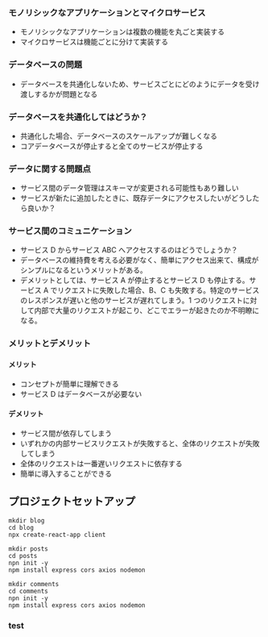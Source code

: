 ### モノリシックなアプリケーションとマイクロサービス

- モノリシックなアプリケーションは複数の機能を丸ごと実装する
- マイクロサービスは機能ごとに分けて実装する

### データベースの問題

- データベースを共通化しないため、サービスごとにどのようにデータを受け渡しするかが問題となる

### データベースを共通化してはどうか？

- 共通化した場合、データベースのスケールアップが難しくなる
- コアデータベースが停止すると全てのサービスが停止する

### データに関する問題点

- サービス間のデータ管理はスキーマが変更される可能性もあり難しい
- サービスが新たに追加したときに、既存データにアクセスしたいがどうしたら良いか？

### サービス間のコミュニケーション

- サービス D からサービス ABC へアクセスするのはどうでしょうか？
- データベースの維持費を考える必要がなく、簡単にアクセス出来て、構成がシンプルになるというメリットがある。
- デメリットとしては、サービス A が停止するとサービス D も停止する。サービス A でリクエストに失敗した場合、B、C も失敗する。特定のサービスのレスポンスが遅いと他のサービスが遅れてしまう。1 つのリクエストに対して内部で大量のリクエストが起こり、どこでエラーが起きたのか不明瞭になる。

### メリットとデメリット

#### メリット

- コンセプトが簡単に理解できる
- サービス D はデータベースが必要ない

#### デメリット

- サービス間が依存してしまう
- いずれかの内部サービスリクエストが失敗すると、全体のリクエストが失敗してしまう
- 全体のリクエストは一番遅いリクエストに依存する
- 簡単に導入することができる

## プロジェクトセットアップ

```
mkdir blog
cd blog
npx create-react-app client

mkdir posts
cd posts
npn init -y
npm install express cors axios nodemon

mkdir comments
cd comments
npn init -y
npm install express cors axios nodemon
```

### test
